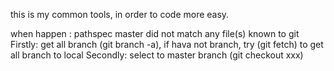 this is my common tools, in order to code more easy.

when happen : pathspec master did not match any file(s) known to git
Firstly: get all branch (git branch -a), if hava not branch, try (git fetch) to get all branch to local
Secondly: select to master branch (git checkout xxx)
